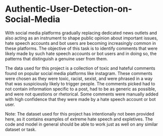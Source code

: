 # Authentic-User-Detection-on-Social-Media

With social media platforms gradually replacing dedicated news outlets and also acting as an instrument to shape public opinion about important issues, hate speech accounts and bot users are becoming increasingly common in these platforms. The objective of this task is to identify comments that were likely made by such hate speech accounts or bot users and in doing so, the patterns that distinguish a genuine user from them.

The data used for this project is a collection of toxic and hateful comments found on popular social media platforms like instagram. These comments were chosen as they were toxic, racist, sexist, and were phrased in a way that was suspiciously likely to trigger people. The comments picked had to not contain information specific to a post, had to be as generic as possible, and were not questions or rhetorical. Some comments were manually added with high confidence that they were made by a hate speech account or bot user.

Note: The dataset used for this project has intentionally not been provided here, as it contains examples of extreme hate speech and expletives. The code and model in general should be able to work just as well on any similar dataset or task.

